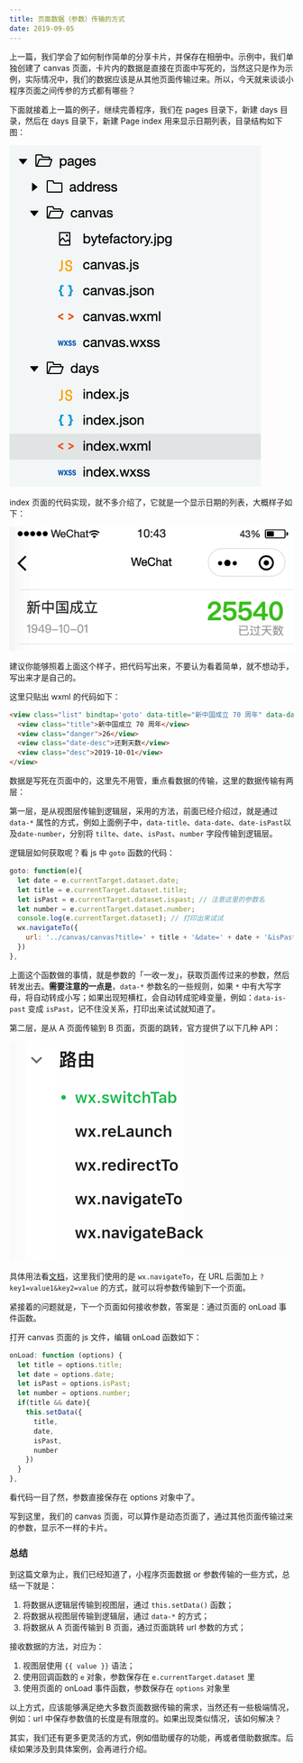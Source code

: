 ```yaml
---
title: 页面数据（参数）传输的方式
date: 2019-09-05
---
```


上一篇，我们学会了如何制作简单的分享卡片，并保存在相册中。示例中，我们单独创建了 canvas 页面，卡片内的数据是直接在页面中写死的，当然这只是作为示例，实际情况中，我们的数据应该是从其他页面传输过来。所以，今天就来谈谈小程序页面之间传参的方式都有哪些？

下面就接着上一篇的例子，继续完善程序，我们在 pages 目录下，新建 days 目录，然后在 days 目录下，新建 Page index 用来显示日期列表，目录结构如下图：

![](./_image/2019-09-05-15-12-31.png)

index 页面的代码实现，就不多介绍了，它就是一个显示日期的列表，大概样子如下：

![](./_image/2019-09-04-10-43-41.png)

建议你能够照着上面这个样子，把代码写出来，不要认为看着简单，就不想动手，写出来才是自己的。

这里只贴出 wxml 的代码如下：

```html
<view class="list" bindtap='goto' data-title="新中国成立 70 周年" data-date="2019-10-01" data-isPast="{{ true }}" data-number="26">
  <view class="title">新中国成立 70 周年</view>
  <view class="danger">26</view>
  <view class="date-desc">还剩天数</view>
  <view class="desc">2019-10-01</view>
</view>
```

数据是写死在页面中的，这里先不用管，重点看数据的传输，这里的数据传输有两层：

第一层，是从视图层传输到逻辑层，采用的方法，前面已经介绍过，就是通过 `data-*` 属性的方式，例如上面例子中，`data-title`、`data-date`、`date-isPast`以及`date-number`，分别将 `tilte`、`date`、`isPast`、`number` 字段传输到逻辑层。

逻辑层如何获取呢？看 js 中 `goto` 函数的代码：

```js
goto: function(e){
  let date = e.currentTarget.dataset.date;
  let title = e.currentTarget.dataset.title;
  let isPast = e.currentTarget.dataset.ispast; // 注意这里的参数名
  let number = e.currentTarget.dataset.number;
  console.log(e.currentTarget.dataset); // 打印出来试试
  wx.navigateTo({
    url: '../canvas/canvas?title=' + title + '&date=' + date + '&isPast' + isPast + '&number=' + number
  })
},
```

上面这个函数做的事情，就是参数的「一收一发」，获取页面传过来的参数，然后转发出去。**需要注意的一点是**，`data-*` 参数名的一些规则，如果 `*` 中有大写字母，将自动转成小写；如果出现短横杠，会自动转成驼峰变量，例如：`data-is-past` 变成 `isPast`，记不住没关系，打印出来试试就知道了。

第二层，是从 A 页面传输到 B 页面，页面的跳转，官方提供了以下几种 API：

![](./_image/2019-09-05-15-58-12.png)

具体用法看[文档](https://developers.weixin.qq.com/miniprogram/dev/api/route/wx.switchTab.html)，这里我们使用的是 `wx.navigateTo`，在 URL 后面加上 `?key1=value1&key2=value` 的方式，就可以将参数传输到下一个页面。

紧接着的问题就是，下一个页面如何接收参数，答案是：通过页面的 onLoad 事件函数。

打开 canvas 页面的 js 文件，编辑 onLoad 函数如下：

```js
onLoad: function (options) {
  let title = options.title;
  let date = options.date;
  let isPast = options.isPast;
  let number = options.number;
  if(title && date){
    this.setData({
      title,
      date,
      isPast,
      number
    })
  }
},
```

看代码一目了然，参数直接保存在 options 对象中了。

写到这里，我们的 canvas 页面，可以算作是动态页面了，通过其他页面传输过来的参数，显示不一样的卡片。

### 总结
到这篇文章为止，我们已经知道了，小程序页面数据 or 参数传输的一些方式，总结一下就是：

1. 将数据从逻辑层传输到视图层，通过 `this.setData()` 函数；
2. 将数据从视图层传输到逻辑层，通过 `data-*` 的方式；
3. 将数据从 A 页面传输到 B 页面，通过页面跳转 url 参数的方式；

接收数据的方法，对应为：

1. 视图层使用 `{{ value }}` 语法；
2. 使用回调函数的 `e` 对象，参数保存在 `e.currentTarget.dataset` 里
3. 使用页面的 onLoad 事件函数，参数保存在 `options` 对象里

以上方式，应该能够满足绝大多数页面数据传输的需求，当然还有一些极端情况，例如：url 中保存参数值的长度是有限度的。如果出现类似情况，该如何解决？

其实，我们还有更多更灵活的方式，例如借助缓存的功能，再或者借助数据库。后续如果涉及到具体案例，会再进行介绍。